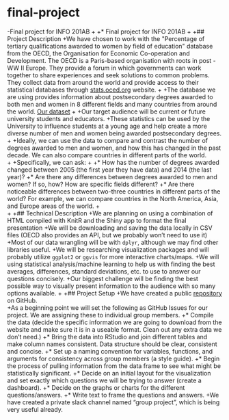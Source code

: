  # final-project
 -Final project for INFO 201AB
 +
 +* Final project for INFO 201AB
 +
 +## Project Description
 +We have chosen to work with the "Percentage of tertiary qualifications awarded to women by field of education"  database from the OECD, the Organisation for Economic Co-operation and Development.  The OECD is a Paris-based organisation with roots in post - WW II Europe. They provide a forum in which governments can work together to share experiences and seek solutions to common problems.  They collect data from around the world and provide access to their statistical databases through [stats.oced.org](http://stats.oecd.org/) website. 
 +
 +The database we are using provides information about postsecondary degrees awarded to both men and women in 8 different fields and many countries from around the world.  [Our dataset](http://stats.oecd.org//Index.aspx?QueryId=70547)
 +
 +Our target audience will be current or future university students and educators.
 +These statistics can be used by the University to influence students at a young age and help create a more diverse number of men and women being awarded postsecondary degrees. 
 +
 +Ideally, we can use the data to compare and contrast the number of degrees awarded to men and women, and how this has changed in the past decade.  We can also compare countries in different parts of the world.  
 +
 +Specifically, we can ask:
 +
 +* How has the number of degrees awarded changed between 2005 (the first year they have data) and 2014 (the last year)?
 +* Are there any differences between degrees awarded to men and women? If so, how? How are specific fields different?
 +* Are there noticeable differences between two-three countries in different parts of the world? For example, we can compare countries in the North America, Asia, and Europe areas of the world. 
 +		
 +
 +## Technical Description
 +We are planning on using a combination of HTML compiled with KnitR and the Shiny app to format the final presentation
 +We will be downloading and saving the data locally in CSV files (OECD also provides an API, but we probably won’t need to use it)
 +Most of our data wrangling will be with `dplyr`, although we may find other libraries useful.
 +We will be researching visualization packages and will probably utilize `ggplot2` or `ggvis` for more interactive charts/maps.
 +We will using statistical analysis/machine learning to help us with finding the best averages, differences, standard deviations, etc. to use to answer our questions concisely.
 +Our biggest challenge will be finding the best possible way to visually present information to the audience with so many options available.
 +
 +## Project Setup
 +We have created a public [repository](https://github.com/INFO201AB-Group3/final-project.git) on GitHub.  
 +As a beginning point we will set the following as GitHub Issues for our project.  We are assigning these to individual group members.
 +* Compile the data (decide the specific information we are going to download from the website and make sure it is in a useable format.  Clean out any extra data we don’t need.)
 +* Bring the data into RStudio and join different tables and make column names consistent.  Data structure should be clear, consistent and concise. 
 +* Set up a naming convention for variables, functions, and arguments  for consistency across group members (a style guide).
 +* Begin the process of pulling information from the data frame to see what might be statistically significant. 
 +* Decide on an initial layout for the visualization and set exactly which questions we will be trying to answer (create a dashboard).
 +* Decide on the graphs or charts for the different questions/answers. 
 +* Write text to frame the questions and answers.
 +We have created a private slack channel named “group project”, which is being very useful already.
